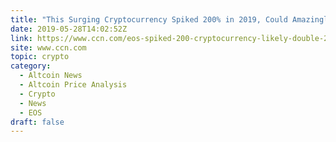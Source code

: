 ```yaml
---
title: "This Surging Cryptocurrency Spiked 200% in 2019, Could Amazingly Double Before 2020"
date: 2019-05-28T14:02:52Z
link: https://www.ccn.com/eos-spiked-200-cryptocurrency-likely-double-2019?utm_medium=RSS&utm_source=hune
site: www.ccn.com
topic: crypto
category:
  - Altcoin News
  - Altcoin Price Analysis
  - Crypto
  - News
  - EOS
draft: false
---
```

